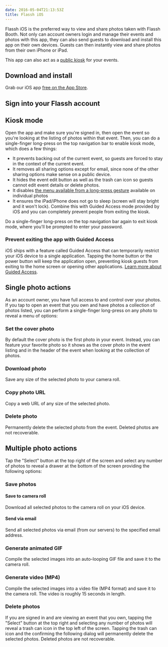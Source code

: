 ```yaml
---
date: 2016-05-04T21:13:53Z
title: Flassh iOS
---
```


Flassh iOS is the preferred way to view and share photos taken with Flassh Booth. Not only can account owners login and manage their events and photos with this app, they can also send guests to download and install this app on their own devices. Guests can then instantly view and share photos from their own iPhone or iPad.

This app can also act as a [public kiosk](#kiosk-mode) for your events.

## Download and install

Grab our iOS app [free on the App Store](https://itunes.apple.com/us/app/flassh/id997489106?mt=8).

## Sign into your Flassh account

## Kiosk mode

Open the app and make sure you're signed in, then open the event so you're looking at the listing of photos within that event. Then, you can do a single-finger long-press on the top navigation bar to enable kiosk mode, which does a few things:

- It prevents backing out of the current event, so guests are forced to stay in the context of the current event.
- It removes all sharing options except for email, since none of the other sharing options make sense on a public device.
- It hides the event edit button as well as the trash can icon so guests cannot edit event details or delete photos.
- It disables [the menu available from a long-press gesture](#single-photo-actions) available on individual photos
- It ensures the iPad/iPhone does not go to sleep (screen will stay bright and it won't lock). Combine this with Guided Access mode provided by iOS and you can completely prevent people from exiting the kiosk.

Do a single-finger long-press on the top navigation bar again to exit kiosk mode, where you'll be prompted to enter your password.

### Prevent exiting the app with Guided Access

iOS ships with a feature called Guided Access that can temporarily restrict your iOS device to a single application. Tapping the home button or the power button will keep the application open, preventing kiosk guests from exiting to the home screen or opening other applications. [Learn more about Guided Access](https://support.apple.com/en-us/HT202612).

## Single photo actions

As an account owner, you have full access to and control over your photos. If you tap to open an event that you own and have photos a collection of photos listed, you can perform a single-finger long-press on any photo to reveal a menu of options:

### Set the cover photo

By default the cover photo is the first photo in your event. Instead, you can feature your favorite photo so it shows as the cover photo in the event listing and in the header of the event when looking at the collection of photos.

### Download photo

Save any size of the selected photo to your camera roll.

### Copy photo URL

Copy a web URL of any size of the selected photo.

### Delete photo

Permanently delete the selected photo from the event. Deleted photos are not recoverable.

## Multiple photo actions

Tap the "Select" button at the top right of the screen and select any number of photos to reveal a drawer at the bottom of the screen providing the following options:

### Save photos

#### Save to camera roll

Download all selected photos to the camera roll on your iOS device.

#### Send via email

Send all selected photos via email (from our servers) to the specified email address.

### Generate animated GIF

Compile the selected images into an auto-looping GIF file and save it to the camera roll.

### Generate video (MP4)

Compile the selected images into a video file (MP4 format) and save it to the camera roll. The video is roughly 15 seconds in length.

### Delete photos

If you are signed in and are viewing an event that you own, tapping the "Select" button at the top right and selecting any number of photos will reveal a trash can icon in the top left of the screen. Tapping the trash can icon and the confirming the following dialog will permanently delete the selected photos. Deleted photos are not recoverable.
